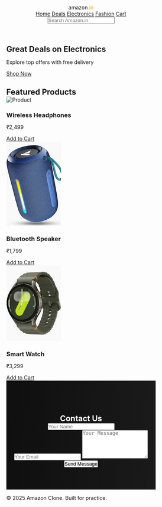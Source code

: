 <!DOCTYPE html>
<html lang="en">
<head>
  <meta charset="UTF-8" />
  <meta name="viewport" content="width=device-width, initial-scale=1.0"/>
  <title>Amazon Clone</title>
  <style>
    * {
  margin: 0;
  padding: 0;
  box-sizing: border-box;
}

body {
  font-family: Arial, sans-serif;
  color: white;
  background: url('amazonbg.jpg') no-repeat center center fixed;
  background-size: cover;
  backdrop-filter: opacity(4.9);
  
}

/* 🔥 Header */
.header {
  display: flex;
  flex-wrap: wrap;
  justify-content: space-between;
  align-items: center;
  padding: 15px 30px;
  background: #131921;
  position: sticky;
  top: 0;
  z-index: 1000;
}

.logo {
  font-size: 1.8rem;
  font-weight: bold;
  animation: logoFade 2s ease-in-out infinite alternate;
}
.logo span {
  color: orange;
}

.nav-links {
  display: flex;
  flex-wrap: wrap;
  gap: 15px;
}

.nav-links a {
  color: white;
  text-decoration: none;
  padding: 5px 10px;
  border-radius: 5px;
  transition: 0.3s;
}
.nav-links a:hover {
  background: orange;
  color: #111;
}

.search-bar input {
  padding: 8px 12px;
  border-radius: 50px;
  border: none;
  outline: none;
  width: 160px;
  transition: 0.3s;
}
.search-bar input:focus {
  width: 200px;
}

/* 🔥 Hero */
.hero-banner {
  height: 60vh;
  display: flex;
  align-items: center;
  justify-content: center;
  text-align: center;
}

.hero-content {
  background: rgba(0, 0, 0, 0.65);
  padding: 30px;
  border-radius: 12px;
  animation: fadeUp 1.5s ease-in-out;
}

.hero-btn {
  display: inline-block;
  margin-top: 15px;
  padding: 12px 25px;
  background: orange;
  color: #111;
  text-decoration: none;
  border-radius: 5px;
  transition: 0.3s;
}
.hero-btn:hover {
  background: #f90;
}

/* 🔥 Products */
.products {
  padding: 40px 60px;
  text-align: center;
}

.products h2 {
  font-size: 2rem;
  margin-bottom: 30px;
}

.product-grid {
  display: flex;
  flex-wrap: wrap;
  gap: 25px;
  justify-content: center;
}

.product-card {
  background: white;
  color: black;
  padding: 20px;
  border-radius: 8px;
  width: 220px;
  box-shadow: 0 4px 8px rgba(0,0,0,0.2);
  transition: 0.3s;
}
.product-card:hover {
  transform: translateY(-10px);
}

.product-card img {
  width: 100%;
  height: 180px;
  object-fit: contain;
}

.product-card h3 {
  margin: 10px 0;
}

.product-card p {
  color: green;
  font-weight: bold;
}
.contact-section {
  background: linear-gradient(to right, #0f0f0f, #1a1a1a);
  padding: 60px 20px;
  text-align: center;
  color: #fff;
  animation: fadeInUp 1.5s ease;
}

.contact-container {
  max-width: 600px;
  margin: auto;
  background: rgba(255, 255, 255, 0.05);
  backdrop-filter: blur(8px);
  padding: 40px;
  border-radius: 15px;
  box-shadow: 0 0 15px rgba(255, 255, 255, 0.1);
}

.contact-section h2 {
  font-size: 2.5rem;
  margin-bottom: 30px;
  color: #f0c14b;
}

.contact-container input,
.contact-container textarea {
  width: 100%;
  padding: 15px;
  margin-bottom: 15px;
  border: none;
  border-radius: 8px;
  font-size: 1rem;
  background: #f5f5f5;
  color: #111;
}

.contact-container button {
  background: #f0c14b;
  color: #111;
  border: none;
  padding: 12px 20px;
  border-radius: 8px;
  font-weight: bold;
  cursor: pointer;
  transition: all 0.3s ease;
}

.contact-container button:hover {
  background: #ddb347;
  transform: scale(1.05);
}

/* Optional animation */
@keyframes fadeInUp {
  from {
    opacity: 0;
    transform: translateY(40px);
  }
  to {
    opacity: 1;
    transform: translateY(0);
  }
}


.btn {
  display: inline-block;
  margin-top: 10px;
  padding: 8px 12px;
  background: #f0c14b;
  color: #111;
  border-radius: 5px;
  text-decoration: none;
}
.btn:hover {
  background: #ddb347;
}

/* 🔥 Footer */
footer {
  background: #232f3e;
  padding: 20px;
  text-align: center;
  color: white;
}

/* 🔥 Animations */
@keyframes fadeUp {
  0% {
    opacity: 0;
    transform: translateY(30px);
  }
  100% {
    opacity: 1;
    transform: translateY(0);
  }
}

@keyframes logoFade {
  from {
    color: orange;
  }
  to {
    color: white;
  }
}

/* 🔥 Responsive */
@media (max-width: 768px) {
  .nav-links {
    justify-content: center;
    width: 100%;
    margin-top: 10px;
  }

  .search-bar input {
    width: 100%;
    margin-top: 10px;
  }


  .products {
    padding: 20px;
  }
}

  </style>
</head>
<body>

  <!-- 🔥 Creative & Responsive Header -->
  <header class="header">
    <div class="logo">amazon<span>.in</span></div>
    <nav class="nav-links">
      <a href="#">Home</a>
      <a href="#">Deals</a>
      <a href="#">Electronics</a>
      <a href="#">Fashion</a>
      <a href="#">Cart</a>
    </nav>
    <div class="search-bar">
      <input type="text" placeholder="Search Amazon.in"/>
    </div>
  </header>

  <!-- 🔥 Hero Section -->
  <section class="hero-banner">
    <div class="hero-content">
      <h1>Great Deals on Electronics</h1>
      <p>Explore top offers with free delivery</p>
      <a href="#" class="hero-btn">Shop Now</a>
    </div>
  </section>

  <!-- 🔥 Products -->
  <section class="products">
    <h2>Featured Products</h2>
    <div class="product-grid">
      <div class="product-card">
        <img src="https://m.media-amazon.com/images/I/81fPKd-2AYL._AC_UL480_FMwebp_QL65_.jpg" alt="Product"/>
        <h3>Wireless Headphones</h3>
        <p>₹2,499</p>
        <a href="#" class="btn">Add to Cart</a>
      </div>
      <div class="product-card">
        <img src="download.webp" alt="Product"/>
        <h3>Bluetooth Speaker</h3>
        <p>₹1,799</p>
        <a href="#" class="btn">Add to Cart</a>
      </div>
      <div class="product-card">
        <img src="download1.webp" alt="Product"/>
        <h3>Smart Watch</h3>
        <p>₹3,299</p>
        <a href="#" class="btn">Add to Cart</a>
      </div>
    </div>
  </section>
  <section class="contact-section" id="contact">
  <div class="contact-container">
    <h2>Contact Us</h2>
    <form>
      <input type="text" placeholder="Your Name" required>
      <input type="email" placeholder="Your Email" required>
      <textarea rows="5" placeholder="Your Message" required></textarea>
      <button type="submit">Send Message</button>
    </form>
  </div>
</section>


  <!-- 🔥 Footer -->
  <footer>
    <p>© 2025 Amazon Clone. Built for practice.</p>
  </footer>

</body>
</html>
